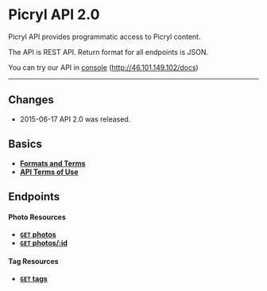 # Picryl API 2.0

Picryl API provides programmatic access to Picryl content.

The API is REST API. Return format for all endpoints is JSON.

You can try our API in [console](http://46.101.149.102/docs) (http://46.101.149.102/docs)

***

## Changes

* 2015-06-17 API 2.0 was released.


## Basics

- **[Formats and Terms](https://github.com/picryl/picryl-api/blob/master/basics/formats_and_terms.md)**
- **[API Terms of Use](https://github.com/picryl/picryl-api/blob/master/basics/terms_of_use.md)**

## Endpoints

#### Photo Resources
- **[<code>GET</code> photos](https://github.com/picryl/picryl-api/blob/master/endpoints/photo/GET_photos.md)**
- **[<code>GET</code> photos/:id](https://github.com/picryl/picryl-api/blob/master/endpoints/photo/GET_photos_id.md)**

#### Tag Resources
- **[<code>GET</code> tags](https://github.com/picryl/picryl-api/blob/master/endpoints/tag/GET_tags.md)**
